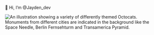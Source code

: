 👋 Hi, I’m @Jayden_dev


 
![An illustration showing a variety of differently themed Octocats. Monuments from different cities are indicated in the background like the Space Needle, Berlin Fernsehturm and Transamerica Pyramid.](https://i.ibb.co/h1TdTKg9/IMG-20250228-WA0044.jpg)
